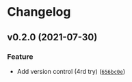 # Changelog

<!--next-version-placeholder-->

## v0.2.0 (2021-07-30)
### Feature
* Add version control (4rd try) ([`656bc0e`](https://github.com/CrinitusFeles/SMEF/commit/656bc0eed1bd172e3851ad83c7de6bb61b9933ca))
